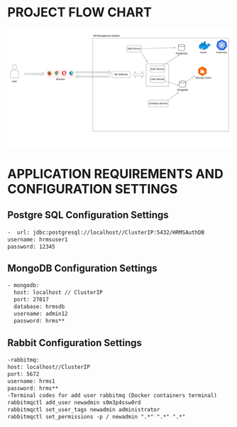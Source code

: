 # PROJECT FLOW CHART 
![](image/projectflow.jpg)

# APPLICATION REQUIREMENTS AND CONFIGURATION SETTINGS

## Postgre SQL Configuration Settings
    -  url: jdbc:postgresql://localhost//ClusterIP:5432/HRMSAuthDB
    username: hrmsuser1
    password: 12345
## MongoDB Configuration Settings 
    - mongodb:
      host: localhost // ClusterIP
      port: 27017
      database: hrmsdb
      username: admin12
      password: hrms**
## Rabbit Configuration Settings
    -rabbitmq:
    host: localhost//ClusterIP
    port: 5672
    username: hrms1
    password: hrms**
    -Terminal codes for add user rabbitmq (Docker containers terminal)
    rabbitmqctl add_user newadmin s0m3p4ssw0rd
    rabbitmqctl set_user_tags newadmin administrator
    rabbitmqctl set_permissions -p / newadmin ".*" ".*" ".*"
